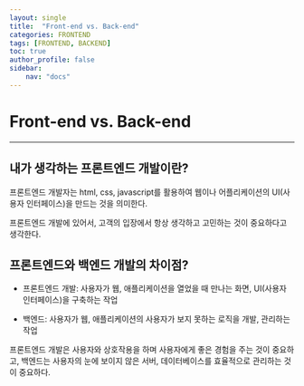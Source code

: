 ```yaml
---
layout: single
title:  "Front-end vs. Back-end"
categories: FRONTEND
tags: [FRONTEND, BACKEND]
toc: true
author_profile: false
sidebar:
    nav: "docs"
---
```

# Front-end vs. Back-end
---

## 내가 생각하는 프론트엔드 개발이란?
프론트엔드 개발자는 html, css, javascript를 활용하여 웹이나 어플리케이션의 UI(사용자 인터페이스)을 만드는 것을 의미한다.

프론트엔드 개발에 있어서, 고객의 입장에서 항상 생각하고 고민하는 것이 중요하다고 생각한다.
## 프론트엔드와 백엔드 개발의 차이점?
- 프론트엔드 개발: 사용자가 웹, 애플리케이션을 열었을 때 만나는 화면, UI(사용자 인터페이스)을 구축하는 작업

- 백엔드: 사용자가 웹, 애플리케이션의 사용자가 보지 못하는 로직을 개발, 관리하는 작업

프론트엔드 개발은 사용자와 상호작용을 하며 사용자에게 좋은 경험을 주는 것이 중요하고, 백엔드는 사용자의 눈에 보이지 않은 서버, 데이터베이스를 효율적으로 관리하는 것이 중요하다.